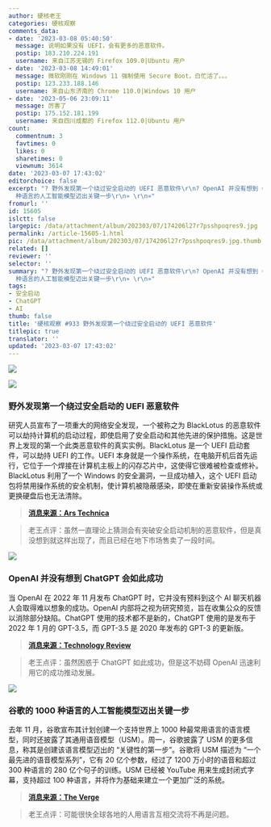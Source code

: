 ```yaml
---
author: 硬核老王
categories: 硬核观察
comments_data:
- date: '2023-03-08 05:40:50'
  message: 说明如果没有 UEFI，会有更多的恶意软件。
  postip: 183.210.224.191
  username: 来自江苏无锡的 Firefox 109.0|Ubuntu 用户
- date: '2023-03-08 14:49:01'
  message: 微软刚刚在 Windows 11 强制使用 Secure Boot，白忙活了。。。
  postip: 123.233.188.146
  username: 来自山东济南的 Chrome 110.0|Windows 10 用户
- date: '2023-05-06 23:09:11'
  message: 厉害了
  postip: 175.152.181.199
  username: 来自四川成都的 Firefox 112.0|Ubuntu 用户
count:
  commentnum: 3
  favtimes: 0
  likes: 0
  sharetimes: 0
  viewnum: 3614
date: '2023-03-07 17:43:02'
editorchoice: false
excerpt: "? 野外发现第一个绕过安全启动的 UEFI 恶意软件\r\n? OpenAI 并没有想到 ChatGPT 会如此成功\r\n? 谷歌的 1000
  种语言的人工智能模型迈出关键一步\r\n» \r\n»"
fromurl: ''
id: 15605
islctt: false
largepic: /data/attachment/album/202303/07/174206l27r7psshpoqres9.jpg
permalink: /article-15605-1.html
pic: /data/attachment/album/202303/07/174206l27r7psshpoqres9.jpg.thumb.jpg
related: []
reviewer: ''
selector: ''
summary: "? 野外发现第一个绕过安全启动的 UEFI 恶意软件\r\n? OpenAI 并没有想到 ChatGPT 会如此成功\r\n? 谷歌的 1000
  种语言的人工智能模型迈出关键一步\r\n» \r\n»"
tags:
- 安全启动
- ChatGPT
- AI
thumb: false
title: '硬核观察 #933 野外发现第一个绕过安全启动的 UEFI 恶意软件'
titlepic: true
translator: ''
updated: '2023-03-07 17:43:02'
---
```


![](/data/attachment/album/202303/07/174206l27r7psshpoqres9.jpg)


![](/data/attachment/album/202303/07/174214q7410yyjjjcidggt.jpg)


### 野外发现第一个绕过安全启动的 UEFI 恶意软件


研究人员宣布了一项重大的网络安全发现，一个被称之为 BlackLotus 的恶意软件可以劫持计算机的启动过程，即使启用了安全启动和其他先进的保护措施。这是世界上发现的第一个此类恶意软件的真实实例。BlackLotus 是一个 UEFI 启动套件，可以劫持 UEFI 的工作。UEFI 本身就是一个操作系统，在电脑开机后首先运行，它位于一个焊接在计算机主板上的闪存芯片中，这使得它很难被检查或修补。BlackLotus 利用了一个 Windows 的安全漏洞，一旦成功植入，这个 UEFI 启动包将禁用操作系统的安全机制，使计算机被隐蔽感染，即使在重新安装操作系统或更换硬盘后也无法清除。



> 
> **[消息来源：Ars Technica](https://arstechnica.com/information-technology/2023/03/unkillable-uefi-malware-bypassing-secure-boot-enabled-by-unpatchable-windows-flaw/)**
> 
> 
> 



> 
> 老王点评：虽然一直理论上猜测会有突破安全启动机制的恶意软件，但是真没想到就这样出现了，而且已经在地下市场售卖了一段时间。
> 
> 
> 


![](/data/attachment/album/202303/07/174228uph2et99td2tf7p2.jpg)


### OpenAI 并没有想到 ChatGPT 会如此成功


当 OpenAI 在 2022 年 11 月发布 ChatGPT 时，它并没有预料到这个 AI 聊天机器人会取得难以想象的成功。OpenAI 内部将之视为研究预览，旨在收集公众的反馈以消除部分缺陷。ChatGPT 使用的技术都不是新的，ChatGPT 使用的是发布于 2022 年 1 月的 GPT-3.5，而 GPT-3.5 是 2020 年发布的 GPT-3 的更新版。



> 
> **[消息来源：Technology Review](https://www.technologyreview.com/2023/03/03/1069311/inside-story-oral-history-how-chatgpt-built-openai/)**
> 
> 
> 



> 
> 老王点评：虽然困惑于 ChatGPT 如此成功，但是这不妨碍 OpenAI 迅速利用它的成功推动发展。
> 
> 
> 


![](/data/attachment/album/202303/07/174241ilsuznsnqjl0qu7u.jpg)


### 谷歌的 1000 种语言的人工智能模型迈出关键一步


去年 11 月，谷歌宣布其计划创建一个支持世界上 1000 种最常用语言的语言模型，同时还披露了其通用语音模型（USM）。周一，谷歌披露了 USM 的更多信息，称其是创建该语言模型迈出的 “关键性的第一步”。谷歌将 USM 描述为 “一个最先进的语音模型系列”，它有 20 亿个参数，经过了 1200 万小时的语音和超过 300 种语言的 280 亿个句子的训练。USM 已经被 YouTube 用来生成封闭式字幕，支持超过 100 种语言，并将作为基础来建立一个更加广泛的系统。



> 
> **[消息来源：The Verge](https://www.theverge.com/2023/3/6/23627788/google-1000-language-ai-universal-speech-model)**
> 
> 
> 



> 
> 老王点评：可能很快全球各地的人用语言互相交流将不再是问题。
> 
> 
>